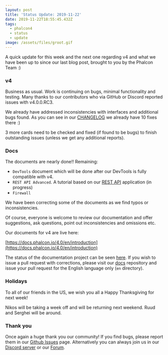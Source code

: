 ```yaml
---
layout: post
title: 'Status Update: 2019-11-22'
date: 2019-11-22T18:55:45.432Z
tags:
  - phalcon4
  - status
  - update
image: /assets/files/groot.gif
---
```

A quick update for this week and the next one regarding v4 and what we have been up to since our last blog post, brought to you by the Phalcon Team :)

<!--more-->

### v4
Business as usual. Work is continuing on bugs, minimal functionality and testing. Many thanks to our contributors who via GitHub or Discord reported issues with v4.0.0.RC3.

We already have addressed inconsistencies with interfaces and additional bugs found. As you can see in our [CHANGELOG](https://github.com/phalcon/cphalcon/blob/4.0.x/CHANGELOG-4.0.md) we already have 10 fixes there :)

3 more cards need to be checked and fixed (if found to be bugs) to finish outstanding issues (unless we get any additional reports).

### Docs
The documents are nearly done!! Remaining:

- `DevTools` document which will be done after our DevTools is fully compatible with v4.
- `REST API Advanced`. A tutorial based on our [REST API](https://github.com/phalcon/rest-api) application (in progress)
- `Firewall`

We have been correcting some of the documents as we find typos or inconsistencies. 

Of course, everyone is welcome to review our documentation and offer suggestions, ask questions, point out inconsistencies and omissions etc.

Our documents for v4 are live here:

[https://docs.phalcon.io/4.0/en/introduction](https://docs.phalcon.io/4.0/en/introduction)

The status of the documentation project can be seen [here](https://github.com/phalcon/docs/issues/2322). If you wish to issue a pull request with corrections, please visit our [docs](https://github.com/phalcon/docs) repository and issue your pull request for the English language only (`en` directory).

### Holidays
To all of our friends in the US, we wish you all a Happy Thanksgiving for next week!

Nikos will be taking a week off and will be returning next weekend. Ruud and Serghei will be around.

### Thank you

Once again a huge thank you our community! If you find bugs, please report them in our [Github Issues](https://github.com/phalcon/cphalcon/issues) page. Alternatively you can always join us in our [Discord server](https://phalcon.io/discord) or our [Forum](https://phalcon.io/forum).
